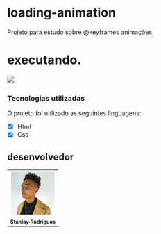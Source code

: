 # loading-animation

Projeto para estudo sobre @keyframes animações.

# executando. 


<p aligh="center">
    <img width="250" src="https://github.com/stanley-rodrigues/loading-animation/blob/master/assets/mobile%20(1).gif?raw=true" />
    </p>

    


### Tecnologias utilizadas

O projeto foi utilizado as seguintes linguagens:

- [x] Html
- [x] Css

##  desenvolvedor

<table>
  <tr>
    <td align="center">
      <a href="https://www.linkedin.com/in/stanley-rodrigues/">
        <img src="https://github.com/stanley-rodrigues/easy-shopping-pag-responsiva/blob/master/assets/eu.jpeg?raw=true" width="100px;" alt="Foto de Stanley Rodrigues"/><br>
        <sub>
          <b>Stanley Rodrigues</b>
        </sub>
      </a>
    </td>
  </tr>
</table>
